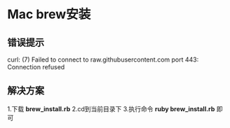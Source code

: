 # Mac brew安装

## 错误提示
curl: (7) Failed to connect to raw.githubusercontent.com port 443: Connection refused

## 解决方案
1.下载 **brew_install.rb**
2.cd到当前目录下
3.执行命令 **ruby brew_install.rb** 即可
